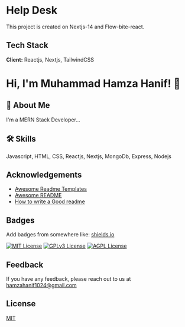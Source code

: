
# Help Desk

This project is created on Nextjs-14 and Flow-bite-react.


## Tech Stack

**Client:** Reactjs, Nextjs, TailwindCSS



# Hi, I'm Muhammad Hamza Hanif! 👋


## 🚀 About Me
I'm a MERN Stack Developer...


## 🛠 Skills
Javascript, HTML, CSS, Reactjs, Nextjs, MongoDb, Express, Nodejs


## Acknowledgements

 - [Awesome Readme Templates](https://awesomeopensource.com/project/elangosundar/awesome-README-templates)
 - [Awesome README](https://github.com/matiassingers/awesome-readme)
 - [How to write a Good readme](https://bulldogjob.com/news/449-how-to-write-a-good-readme-for-your-github-project)


## Badges

Add badges from somewhere like: [shields.io](https://shields.io/)

[![MIT License](https://img.shields.io/badge/License-MIT-green.svg)](https://choosealicense.com/licenses/mit/)
[![GPLv3 License](https://img.shields.io/badge/License-GPL%20v3-yellow.svg)](https://opensource.org/licenses/)
[![AGPL License](https://img.shields.io/badge/license-AGPL-blue.svg)](http://www.gnu.org/licenses/agpl-3.0)


## Feedback

If you have any feedback, please reach out to us at hamzahanif1024@gmail.com


## License

[MIT](https://choosealicense.com/licenses/mit/)

